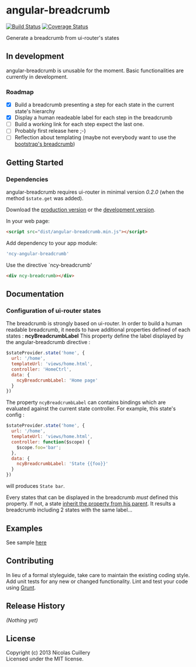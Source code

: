 # angular-breadcrumb
[![Build Status](https://travis-ci.org/ncuillery/angular-breadcrumb.png)](https://travis-ci.org/ncuillery/angular-breadcrumb) [![Coverage Status](https://coveralls.io/repos/ncuillery/angular-breadcrumb/badge.png)](https://coveralls.io/r/ncuillery/angular-breadcrumb)

Generate a breadcrumb from ui-router's states

## In development
angular-breadcrumb is unusable for the moment. Basic functionalities are currently in development.

### Roadmap
- [x] Build a breadcrumb presenting a step for each state in the current state's hierarchy
- [x] Display a human readeable label for each step in the breadcrumb
- [ ] Build a working link for each step expect the last one.
- [ ] Probably first release here ;-)
- [ ] Reflection about templating (maybe not everybody want to use the [bootstrap's breadcrumb](http://getbootstrap.com/components/#breadcrumbs))

## Getting Started
### Dependencies
angular-breadcrumb requires ui-router in minimal version *0.2.0* (when the method `$state.get` was added).

Download the [production version][min] or the [development version][max].

[min]: https://raw.github.com/ncuillery/angular-breadcrumb/master/dist/angular-breadcrumb.min.js
[max]: https://raw.github.com/ncuillery/angular-breadcrumb/master/dist/angular-breadcrumb.js

In your web page:

```html
<script src="dist/angular-breadcrumb.min.js"></script>
```

Add dependency to your app module:
```js
'ncy-angular-breadcrumb'
```

Use the directive `ncy-breadcrumb'
```html
<div ncy-breadcrumb></div>
```

## Documentation
### Configuration of ui-router states
The breadcrumb is strongly based on ui-router. In order to build a human readable breadcrumb, it needs to have additional properties defined of each states :
**ncyBreadcrumbLabel**
This property define the label displayed by the angular-breadcrumb directive :
```js
$stateProvider.state('home', {
  url: '/home',
  templateUrl: 'views/home.html',
  controller: 'HomeCtrl',
  data: {
    ncyBreadcrumbLabel: 'Home page'
  }
})
```
The property `ncyBreadcrumbLabel` can contains bindings which are evaluated against the current state controller. For example, this state's config :
```js
$stateProvider.state('home', {
  url: '/home',
  templateUrl: 'views/home.html',
  controller: function($scope) {
    $scope.foo='bar';
  },
  data: {
    ncyBreadcrumbLabel: 'State {{foo}}'
  }
})
```
will produces `State bar`. 

Every states that can be displayed in the breadcrumb *must* defined this property. If not, a state [inherit the property from his parent](https://github.com/angular-ui/ui-router/wiki/Nested-States-%26-Nested-Views#inherited-custom-data). It results a breadcrumb including 2 states with the same label...

## Examples
See sample [here](http://ncuillery.github.io/angular-breadcrumb/sample/)

## Contributing
In lieu of a formal styleguide, take care to maintain the existing coding style. Add unit tests for any new or changed functionality. Lint and test your code using [Grunt](http://gruntjs.com/).

## Release History
_(Nothing yet)_

## License
Copyright (c) 2013 Nicolas Cuillery  
Licensed under the MIT license.
